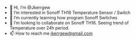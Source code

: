 - 👋 Hi, I’m @Jkerrgew
- 👀 I’m interested in Sonoff TH16 Temperature Sensor / Switch
- 🌱 I’m currently learning how program Sonoff Switches
- 💞️ I’m looking to collaborate on Sonoff TH16. Seeing trend of Temperature over 24h period.
- 📫 How to reach me jkerrgew@gmail.com

<!---
Jkerrgew/Jkerrgew is a ✨ special ✨ repository because its `README.md` (this file) appears on your GitHub profile.
You can click the Preview link to take a look at your changes.
--->
